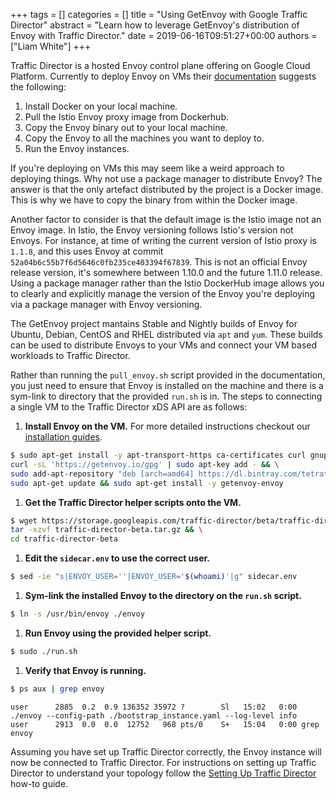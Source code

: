 +++
tags = []
categories = []
title = "Using GetEnvoy with Google Traffic Director"
abstract = "Learn how to leverage GetEnvoy's distribution of Envoy with Traffic Director."
date = 2019-06-16T09:51:27+00:00
authors = ["Liam White"]
+++

Traffic Director is a hosted Envoy control plane offering on Google Cloud Platform. Currently to deploy Envoy on VMs their [documentation](https://cloud.google.com/traffic-director/docs/setting-up-traffic-director) suggests the following:

1. Install Docker on your local machine.
2. Pull the Istio Envoy proxy image from Dockerhub.
3. Copy the Envoy binary out to your local machine.
4. Copy the Envoy to all the machines you want to deploy to.
5. Run the Envoy instances.

If you're deploying on VMs this may seem like a weird approach to deploying things. Why not use a package manager to distribute Envoy? The answer is that the only artefact distributed by the project is a Docker image. This is why we have to copy the binary from within the Docker image.

Another factor to consider is that the default image is the Istio image not an Envoy image. In Istio, the Envoy versioning follows Istio's version not Envoys. For instance, at time of writing the current version of Istio proxy is `1.1.8`, and this uses Envoy at commit `52a04b6c55b7f6d5646c0fb235ce403394f67839`. This is not an official Envoy release version, it's somewhere between 1.10.0 and the future 1.11.0 release. Using a package manager rather than the Istio DockerHub image allows you to clearly and explicitly manage the version of the Envoy you're deploying via a package manager with Envoy versioning. 

The GetEnvoy project mantains Stable and Nightly builds of Envoy for Ubuntu, Debian, CentOS and RHEL distributed via `apt` and `yum`. These builds can be used to distribute Envoys to your VMs and connect your VM based workloads to Traffic Director. 

Rather than running the `pull_envoy.sh` script provided in the documentation, you just need to ensure that Envoy is installed on the machine and there is a sym-link to directory that the provided `run.sh` is in. The steps to connecting a single VM to the Traffic Director xDS API are as follows:

1. **Install Envoy on the VM.**
For more detailed instructions checkout our [installation guides](https://getenvoy.io/platforms).
```sh
$ sudo apt-get install -y apt-transport-https ca-certificates curl gnupg2 software-properties-common && \
curl -sL 'https://getenvoy.io/gpg' | sudo apt-key add - && \
sudo add-apt-repository "deb [arch=amd64] https://dl.bintray.com/tetrate/getenvoy-deb $(lsb_release -cs) stable" && \
sudo apt-get update && sudo apt-get install -y getenvoy-envoy
```


1. **Get the Traffic Director helper scripts onto the VM.**
```sh
$ wget https://storage.googleapis.com/traffic-director/beta/traffic-director-beta.tar.gz && \
tar -xzvf traffic-director-beta.tar.gz && \
cd traffic-director-beta
```

1. **Edit the `sidecar.env` to use the correct user.**
```sh
$ sed -ie "s|ENVOY_USER=''|ENVOY_USER='$(whoami)'|g" sidecar.env
```

1. **Sym-link the installed Envoy to the directory on the `run.sh` script.**
```sh
$ ln -s /usr/bin/envoy ./envoy
```

1. **Run Envoy using the provided helper script.**
```sh
$ sudo ./run.sh
```

1. **Verify that Envoy is running.**
```sh
$ ps aux | grep envoy
```
```sh-output
user      2885  0.2  0.9 136352 35972 ?        Sl   15:02   0:00 ./envoy --config-path ./bootstrap_instance.yaml --log-level info
user      2913  0.0  0.0  12752   968 pts/0    S+   15:04   0:00 grep envoy
```

Assuming you have set up Traffic Director correctly, the Envoy instance will now be connected to Traffic Director. For instructions on setting up Traffic Director to understand your topology follow the [Setting Up Traffic Director](https://cloud.google.com/traffic-director/docs/setting-up-traffic-director) how-to guide.
